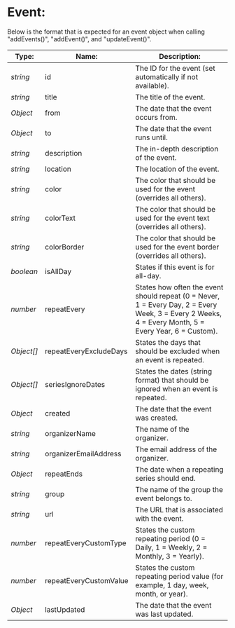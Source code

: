 # Event:

Below is the format that is expected for an event object when calling "addEvents()", "addEvent()", and "updateEvent()".

| Type: | Name: | Description: |
| --- | --- | --- |
| *string* | id | The ID for the event (set automatically if not available). |
| *string* | title | The title of the event. |
| *Object* | from | The date that the event occurs from. |
| *Object* | to | The date that the event runs until. |
| *string* | description | The in-depth description of the event. |
| *string* | location | The location of the event. |
| *string* | color | The color that should be used for the event (overrides all others). |
| *string* | colorText | The color that should be used for the event text (overrides all others). |
| *string* | colorBorder | The color that should be used for the event border (overrides all others). |
| *boolean* | isAllDay | States if this event is for all-day. |
| *number* | repeatEvery | States how often the event should repeat (0 = Never, 1 = Every Day, 2 = Every Week, 3 = Every 2 Weeks, 4 = Every Month, 5 = Every Year, 6 = Custom). |
| *Object[]* | repeatEveryExcludeDays | States the days that should be excluded when an event is repeated. |
| *Object[]* | seriesIgnoreDates | States the dates (string format) that should be ignored when an event is repeated. |
| *Object* | created | The date that the event was created. |
| *string* | organizerName | The name of the organizer. |
| *string* | organizerEmailAddress | The email address of the organizer. |
| *Object* | repeatEnds | The date when a repeating series should end. |
| *string* | group | The name of the group the event belongs to. |
| *string* | url | The URL that is associated with the event. |
| *number* | repeatEveryCustomType | States the custom repeating period (0 = Daily, 1 = Weekly, 2 = Monthly, 3 = Yearly). |
| *number* | repeatEveryCustomValue | States the custom repeating period value (for example, 1 day, week, month, or year). |
| *Object* | lastUpdated | The date that the event was last updated. |